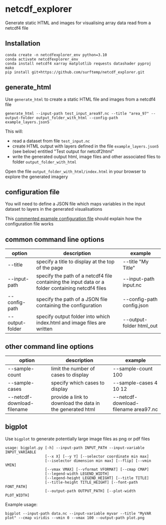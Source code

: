 # netcdf_explorer

Generate static HTML and images for visualising array data read from a netcdf4 file

## Installation

```
conda create -n netcdfexplorer_env python=3.10
conda activate netcdfexplorer_env
conda install netcdf4 xarray matplotlib requests datashader pyproj mako
pip install git+https://github.com/surftemp/netcdf_explorer.git
```

## generate_html

Use `generate_html` to create a static HTML file and images from a netcdf4 file

```
generate_html --input-path test_input_area97.nc --title "area_97" --output-folder output_folder_with_html --config-path example_layers.json5
```

This will:

* read a dataset from file `test_input.nc`
* create HTML output with layers defined in the file `example_layers.json5` (see below) entitled "Test output for netcdf2html"
* write the generated output html, image files and other associated files to folder `output_folder_with_html`

Open the file `output_folder_with_html/index.html` in your browser to explore the generated imagery

## configuration file

You will need to define a JSON file which maps variables in the input dataset to layers in the generated visualisations

This [commented example configuration file](src/netcdf_explorer/cli/example_layers.json5) should explain how the configuration file works

## common command line options

| option          | description                                                                                       | example                   |
|-----------------|---------------------------------------------------------------------------------------------------|---------------------------|
 | --title         | specify a title to display at the top of the page                                                 | --title "My Title"        |
 | --input-path    | specify the path of a netcdf4 file containing the input data or a folder containing netcdf4 files | --input-path input.nc     |
 | --config-path   | specify the path of a JSON file containing the configuration                                      | --config-path config.json | 
 | --output-folder | specify output folder into which index.html and image files are written                           | --output-folder html_out  | 

## other command line options

| option                     | description                           | example                              |
|----------------------------|---------------------------------------|--------------------------------------|
 | --sample-count             | limit the number of cases to display  | --sample-count 100                   |
 | --sample-cases             | specify which cases to display        | --sample-cases 4 10 12               |
 | --netcdf-download-filename | provide a link to download the data in the generated html  | --netcdf-download-filename area97.nc | 

## bigplot

Use `bigplot` to generate potentially large image files as png or pdf files

```
usage: bigplot.py [-h] --input-path INPUT_PATH --input-variable INPUT_VARIABLE
                  [--x X] [--y Y] [--selector coordinate min max]
                  [--iselector dimension min max] [--flip] [--vmin VMIN]
                  [--vmax VMAX] [--vformat VFORMAT] [--cmap CMAP]
                  [--legend-width LEGEND_WIDTH]
                  [--legend-height LEGEND_HEIGHT] [--title TITLE]
                  [--title-height TITLE_HEIGHT] [--font-path FONT_PATH]
                  [--output-path OUTPUT_PATH] [--plot-width PLOT_WIDTH]
```

Example usage:

```
bigplot --input-path data.nc --input-variable myvar --title "MyVAR plot" --cmap viridis --vmin 0 --vmax 100 --output-path plot.png
```



